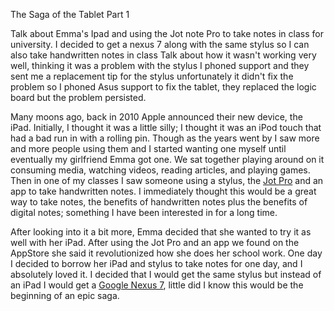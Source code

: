 The Saga of the Tablet Part 1

Talk about Emma's Ipad and using the Jot note Pro to take notes in class for university. I decided to get a nexus 7 along with the same stylus so I can also take handwritten notes in class
Talk about how it wasn't working very well, thinking it was a problem with the stylus I phoned support and they sent me a replacement tip for the stylus unfortunately it didn't fix the problem so I phoned Asus support to fix the tablet, they replaced the logic board but the problem persisted.

Many moons ago, back in 2010 Apple announced their new device, the iPad. Initially, I thought it was a little silly; I thought it was an iPod touch that had a bad run in with a rolling pin. Though as the years went by I saw more and more people using them and I started wanting one myself until eventually my girlfriend Emma got one. We sat together playing around on it consuming media, watching videos, reading articles, and playing games. Then in one of my classes I saw someone using a stylus, the [Jot Pro](http://www.adonit.net/jot/pro/) and an app to take handwritten notes. I immediately thought this would be a great way to take notes, the benefits of handwritten notes plus the benefits of digital notes; something I have been interested in for a long time.

After looking into it a bit more, Emma decided that she wanted to try it as well with her iPad. After using the Jot Pro and an app we found on the AppStore she said it revolutionized how she does her school work. One day I decided to borrow her iPad and stylus to take notes for one day, and I absolutely loved it. I decided that I would get the same stylus but instead of an iPad I would get a [Google Nexus 7](http://google.com), little did I know this would be the beginning of an epic saga.

<!--more-->


